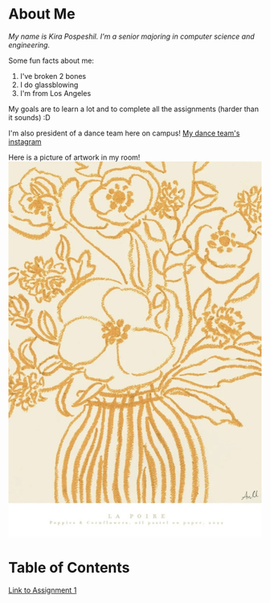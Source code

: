 # About Me
*My name is Kira Pospeshil. I'm a senior majoring in computer science and engineering.*

Some fun facts about me:
1. I've broken 2 bones
2. I do glassblowing
3. I'm from Los Angeles

My goals are to learn a lot and to complete all the assignments (harder than it sounds) :D

I'm also president of a dance team here on campus!
[My dance team's instagram](https://www.instagram.com/mitmochamoves/)

Here is a picture of artwork in my room!
![poppies](assets/la-poire-poppies-cornflower.jpeg)

# Table of Contents
[Link to Assignment 1](assignments/assignment1.md)
